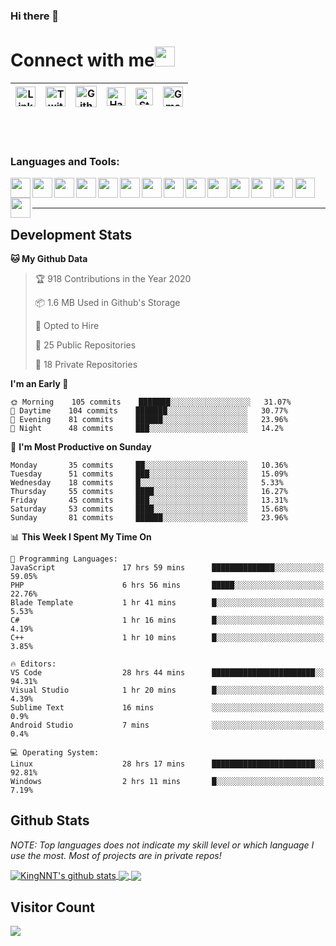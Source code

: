 ### Hi there 👋

# Connect with me<img src="https://github.com/TheDudeThatCode/TheDudeThatCode/blob/master/Assets/Handshake.gif" height="32px">

| [<img src="https://github.com/TheDudeThatCode/TheDudeThatCode/blob/master/Assets/Linkedin.svg" alt="Linkedin Logo" width="32">](https://in.linkedin.com/in/kingnnt) | [<img src="https://github.com/TheDudeThatCode/TheDudeThatCode/blob/master/Assets/Twitter.svg" alt="Twitter Logo" width="32">](https://twitter.com/King_NNT) | [<img src="https://cdn.svgporn.com/logos/github-icon.svg" alt="Github logo" width="34">](https://github.com/KingNNT) | [<img src="https://github.com/TheDudeThatCode/TheDudeThatCode/blob/master/Assets/HackerRank.svg" alt="HackerRank Logo" width="30">](https://www.hackerrank.com/Dev_KingNNT) | [<img src="https://cdn.svgporn.com/logos/stackoverflow-icon.svg" alt="Stackoverflow Logo" width="28">](https://stackoverflow.com/users/12560659/king-nnt) | [<img src="https://github.com/TheDudeThatCode/TheDudeThatCode/blob/master/Assets/Gmail.svg" alt="Gmail logo" height="32">](mailto:Dev.KingNNT@gmail.com)
|:---:|:---:|:---:|:---:|:---:|:---:|
<br>
<br>

### Languages and Tools:
<img align='left' height="32" width="32" src="https://cdn.jsdelivr.net/npm/simple-icons@v3/icons/visualstudio.svg" />
<img align='left' height="32" width="32" src="https://cdn.jsdelivr.net/npm/simple-icons@v3/icons/sublimetext.svg" />
<img align='left' height="32" width="32" src="https://cdn.jsdelivr.net/npm/simple-icons@v3/icons/visualstudiocode.svg" />
<img align='left' height="32" width="32" src="https://cdn.jsdelivr.net/npm/simple-icons@v3/icons/jetbrains.svg" />

<img align='left' height="32" width="32" src="https://cdn.jsdelivr.net/npm/simple-icons@v3/icons/html5.svg" />
<img align='left' height="32" width="32" src="https://cdn.jsdelivr.net/npm/simple-icons@v3/icons/css3.svg" />
<img align='left' height="32" width="32" src="https://cdn.jsdelivr.net/npm/simple-icons@3.5.0/icons/bootstrap.svg" />

<img align='left' height="32" width="32" src="https://cdn.jsdelivr.net/npm/simple-icons@v3/icons/javascript.svg" />

<img align='left' height="32" width="32" src="https://cdn.jsdelivr.net/npm/simple-icons@v3/icons/php.svg" />
<img align='left' height="32" width="32" src="https://cdn.jsdelivr.net/npm/simple-icons@v3/icons/laravel.svg" />
<img align='left' height="32" width="32" src="https://cdn.jsdelivr.net/npm/simple-icons@3.5.0/icons/java.svg" />

<img align='left' height="32" width="32" src="https://cdn.jsdelivr.net/npm/simple-icons@v3/icons/mysql.svg" />
<img align='left' height="32" width="32" src="https://cdn.jsdelivr.net/npm/simple-icons@3.5.0/icons/microsoftsqlserver.svg" />
<img align='left' height="32" width="32" src="https://cdn.jsdelivr.net/npm/simple-icons@v3/icons/mongodb.svg" />
<img align='left' height="32" width="32" src="https://cdn.jsdelivr.net/npm/simple-icons@v3/icons/sqlite.svg" />


<br>
<br>

---

## Development Stats
<!--START_SECTION:waka-->
**🐱 My Github Data** 

> 🏆 918 Contributions in the Year 2020
 > 
> 📦 1.6 MB Used in Github's Storage 
 > 
> 💼 Opted to Hire
 > 
> 📜 25 Public Repositories
 > 
> 🔑 18 Private Repositories 

**I'm an Early 🐤** 

```text
🌞 Morning    105 commits    ███████░░░░░░░░░░░░░░░░░░   31.07% 
🌆 Daytime    104 commits    ███████░░░░░░░░░░░░░░░░░░   30.77% 
🌃 Evening    81 commits     ██████░░░░░░░░░░░░░░░░░░░   23.96% 
🌙 Night      48 commits     ███░░░░░░░░░░░░░░░░░░░░░░   14.2%

```
📅 **I'm Most Productive on Sunday** 

```text
Monday       35 commits     ██░░░░░░░░░░░░░░░░░░░░░░░   10.36% 
Tuesday      51 commits     ███░░░░░░░░░░░░░░░░░░░░░░   15.09% 
Wednesday    18 commits     █░░░░░░░░░░░░░░░░░░░░░░░░   5.33% 
Thursday     55 commits     ████░░░░░░░░░░░░░░░░░░░░░   16.27% 
Friday       45 commits     ███░░░░░░░░░░░░░░░░░░░░░░   13.31% 
Saturday     53 commits     ████░░░░░░░░░░░░░░░░░░░░░   15.68% 
Sunday       81 commits     ██████░░░░░░░░░░░░░░░░░░░   23.96%

```


📊 **This Week I Spent My Time On** 

```text
💬 Programming Languages: 
JavaScript               17 hrs 59 mins      ██████████████░░░░░░░░░░░   59.05% 
PHP                      6 hrs 56 mins       █████░░░░░░░░░░░░░░░░░░░░   22.76% 
Blade Template           1 hr 41 mins        █░░░░░░░░░░░░░░░░░░░░░░░░   5.53% 
C#                       1 hr 16 mins        █░░░░░░░░░░░░░░░░░░░░░░░░   4.19% 
C++                      1 hr 10 mins        █░░░░░░░░░░░░░░░░░░░░░░░░   3.85%

🔥 Editors: 
VS Code                  28 hrs 44 mins      ███████████████████████░░   94.31% 
Visual Studio            1 hr 20 mins        █░░░░░░░░░░░░░░░░░░░░░░░░   4.39% 
Sublime Text             16 mins             ░░░░░░░░░░░░░░░░░░░░░░░░░   0.9% 
Android Studio           7 mins              ░░░░░░░░░░░░░░░░░░░░░░░░░   0.4%

💻 Operating System: 
Linux                    28 hrs 17 mins      ███████████████████████░░   92.81% 
Windows                  2 hrs 11 mins       █░░░░░░░░░░░░░░░░░░░░░░░░   7.19%

```


<!--END_SECTION:waka-->


## Github Stats

*NOTE: Top languages does not indicate my skill level or which language I use the most. Most of projects are in private repos!*

<a href="https://github.com/KingNNT">
  <img align="center" src="https://github-readme-stats.vercel.app/api?username=KingNNT&show_icons=true&theme=gruvbox&count_private=true" alt="KingNNT's github stats" />
</a>

<a href="https://github.com/KingNNT">
  <img align="center" src="https://github-readme-stats.vercel.app/api/top-langs/?username=KingNNT&layout=compact&theme=gruvbox" />
</a>

<a href="https://github.com/KingNNT">
  <img align="center" src="https://github-readme-stats.vercel.app/api/pin/?username=KingNNT&repo=MS-Tools&theme=gruvbox" />
</a>

## Visitor Count
<img src="https://profile-counter.glitch.me/KingNNT/count.svg" />
